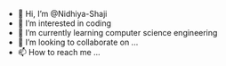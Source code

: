 - 👋 Hi, I’m @Nidhiya-Shaji
- 👀 I’m interested in coding
- 🌱 I’m currently learning computer science engineering
- 💞️ I’m looking to collaborate on ...
- 📫 How to reach me ...

<!---
Nidhiya-Shaji/Nidhiya-Shaji is a ✨ special ✨ repository because its `README.md` (this file) appears on your GitHub profile.
You can click the Preview link to take a look at your changes.
--->
